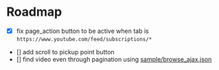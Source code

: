# Roadmap

- [x] fix page_action button to be active when tab is `https://www.youtube.com/feed/subscriptions/*`
- [] add scroll to pickup point button
- [] find video even through pagination using [sample/browse_ajax.json](sample/browse_ajax.json)
